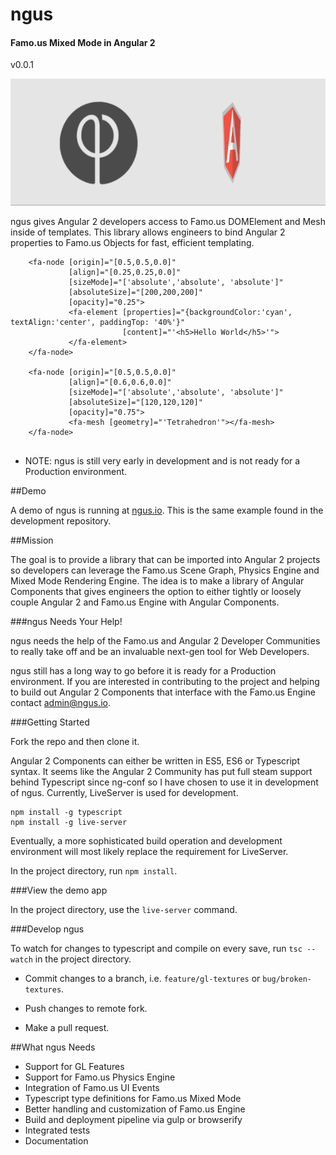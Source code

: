 # ngus

#### Famo.us Mixed Mode in Angular 2

v0.0.1

![alt text](screenshots/ngus.gif "Famo.us DOMElement and Mesh in a Mixed Mode Scene")

ngus gives Angular 2 developers access to Famo.us DOMElement and Mesh inside of templates. This library allows engineers to bind Angular 2 properties to Famo.us Objects for fast, efficient templating.


```
    <fa-node [origin]="[0.5,0.5,0.0]"
             [align]="[0.25,0.25,0.0]"
             [sizeMode]="['absolute','absolute', 'absolute']"
             [absoluteSize]="[200,200,200]"
             [opacity]="0.25">
             <fa-element [properties]="{backgroundColor:'cyan', textAlign:'center', paddingTop: '40%'}"
                         [content]="'<h5>Hello World</h5>'">
             </fa-element>
    </fa-node>

    <fa-node [origin]="[0.5,0.5,0.0]"
             [align]="[0.6,0.6,0.0]"
             [sizeMode]="['absolute','absolute', 'absolute']"
             [absoluteSize]="[120,120,120]"
             [opacity]="0.75">
             <fa-mesh [geometry]="'Tetrahedron'"></fa-mesh>
    </fa-node>


```

* NOTE: ngus is still very early in development and is not ready for a Production environment.

##Demo

A demo of ngus is running at [ngus.io](ngus.io). This is the same example found in the development repository.

##Mission

The goal is to provide a library that can be imported into Angular 2 projects so developers can leverage the Famo.us Scene Graph, Physics Engine and Mixed Mode Rendering Engine. The idea is to make a library of Angular Components that gives engineers the option to either tightly or loosely couple Angular 2 and Famo.us Engine with Angular Components.  

###ngus Needs Your Help!

ngus needs the help of the Famo.us and Angular 2 Developer Communities to really take off and be an invaluable next-gen tool for Web Developers.

ngus still has a long way to go before it is ready for a Production environment. If you are interested in contributing to the project and helping to build out Angular 2 Components that interface with the Famo.us Engine contact <admin@ngus.io>.


###Getting Started

Fork the repo and then clone it.

Angular 2 Components can either be written in ES5, ES6 or Typescript syntax. It seems like the Angular 2 Community has put full steam support behind Typescript since ng-conf so I have chosen to use it in development of ngus. Currently, LiveServer is used for development.

```
npm install -g typescript
npm install -g live-server

```

Eventually, a more sophisticated build operation and development environment will most likely replace the requirement for LiveServer.

In the project directory, run `npm install`.

###View the demo app

In the project directory, use the `live-server` command.


###Develop ngus

To watch for changes to typescript and compile on every save, run `tsc --watch` in the project directory.

* Commit changes to a branch, i.e. `feature/gl-textures` or `bug/broken-textures`.

* Push changes to remote fork.

* Make a pull request.


##What ngus Needs

* Support for GL Features
* Support for Famo.us Physics Engine
* Integration of Famo.us UI Events
* Typescript type definitions for Famo.us Mixed Mode
* Better handling and customization of Famo.us Engine
* Build and deployment pipeline via gulp or browserify
* Integrated tests
* Documentation
